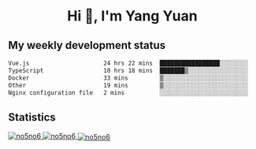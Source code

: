 <h1 align="center">Hi 👋, I'm Yang Yuan</h1>


## My weekly development status
<!--START_SECTION:waka-->

```txt
Vue.js                     24 hrs 22 mins  █████████████████░░░░░░░░   68.41 %
TypeScript                 10 hrs 18 mins  ███████▒░░░░░░░░░░░░░░░░░   28.91 %
Docker                     33 mins         ▒░░░░░░░░░░░░░░░░░░░░░░░░   01.56 %
Other                      19 mins         ▒░░░░░░░░░░░░░░░░░░░░░░░░   00.93 %
Nginx configuration file   2 mins          ░░░░░░░░░░░░░░░░░░░░░░░░░   00.11 %
```

<!--END_SECTION:waka-->

## Statistics
<a href="https://github.com/anuraghazra/github-readme-stats">
  <img src="https://github-readme-stats.vercel.app/api/top-langs/?username=no5no6&theme=dracula" alt="no5no6">
</a>
<a href="https://github.com/anuraghazra/github-readme-stats">
  <img src="https://github-readme-stats.vercel.app/api?username=no5no6&show_icons=true&theme=dracula&line_height=40" alt="no5no6">
</a>
<a href="https://github.com/anuraghazra/github-readme-stats">
  <img align="center" src="https://github-readme-streak-stats.herokuapp.com/?user=no5no6&theme=dracula" alt="no5no6" />
</a>